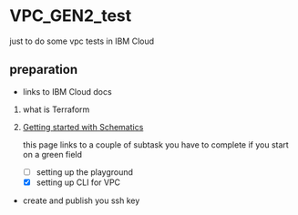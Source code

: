 # VPC_GEN2_test
just to do some vpc tests in IBM Cloud
## preparation
- links to IBM Cloud docs

1. what is Terraform
2. [Getting started with Schematics](https://cloud.ibm.com/docs/schematics?topic=schematics-getting-started)

   this page links to a couple of subtask you have to complete if you start on a green field
   - [ ] setting up the playground 
   - [x] setting up CLI for VPC
- create and publish you ssh key
